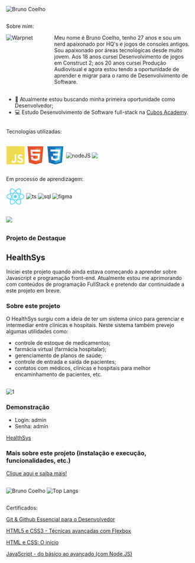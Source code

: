 ![Bruno Coelho](https://github.com/BMinority/BMinority/assets/112569417/dcc6471f-70a3-43e3-8c28-1f2e8ad1fde9)

##

Sobre mim:

<img align="left" height="130px" width="130px" alt="Warpnet" src="https://media.giphy.com/media/SqBjjnQwMicwGRoIHA/giphy.gif"/>

<p>Meu nome é Bruno Coelho, tenho 27 anos e sou um nerd apaixonado por HQ's e jogos de consoles antigos. Sou apaixonado por áreas tecnológicas desde muito jovem. Aos 18 anos cursei Desenvolvimento de jogos em Construct 2; aos 20 anos cursei Produção Audiovisual e agora estou tendo a oportunidade de aprender e migrar para o ramo de Desenvolvimento de Software.</p>

##

- 🔭 Atualmente estou buscando minha primeira oportunidade como Desenvolvedor;
- 💻 Estudo Desenvolvimento de Software full-stack na [Cubos Academy](https://cubos.academy/).

##

Tecnologias utilizadas:

<div style="display: inline_block"><br>
  <img align="center" alt="Rafa-Js" height="50" width="50" src="https://raw.githubusercontent.com/devicons/devicon/master/icons/javascript/javascript-plain.svg">
  <img align="center" alt="Rafa-HTML" height="50" width="50" src="https://raw.githubusercontent.com/devicons/devicon/master/icons/html5/html5-original.svg">
  <img align="center" alt="Rafa-CSS" height="50" width="50" src="https://raw.githubusercontent.com/devicons/devicon/master/icons/css3/css3-original.svg">
  <img align="center" alt="nodeJS" height="50" width="50" src="https://cdn.jsdelivr.net/gh/devicons/devicon/icons/nodejs/nodejs-original.svg" />
  <img align="center" height="50" src="https://cdn.jsdelivr.net/gh/devicons/devicon@latest/icons/git/git-plain.svg" />
</div>

  ##

Em processo de aprendizagem:
<div>
  <img align="center" alt="Rafa-React" height="50" width="50" src="https://raw.githubusercontent.com/devicons/devicon/master/icons/react/react-original.svg">
  <img align="center" alt="ts" height="50" width="50" src="https://cdn.jsdelivr.net/gh/devicons/devicon@latest/icons/typescript/typescript-original.svg" />
  <img align="center" alt="sql" height="50" width="50" src="https://cdn.jsdelivr.net/gh/devicons/devicon@latest/icons/postgresql/postgresql-original.svg" />
  <img align="center" alt="figma" height="50" width="50" src="https://cdn.jsdelivr.net/gh/devicons/devicon@latest/icons/figma/figma-original.svg" />
</div>

  ##
 
<div> 
  <a href="https://www.linkedin.com/in/dev-bcoelho" target="_blank"><img src="https://img.shields.io/badge/-LinkedIn-%230077B5?style=for-the-badge&logo=linkedin&logoColor=white" target="_blank"></a>  
</div>

  ##

  ### Projeto de Destaque
  ## HealthSys
  Iniciei este projeto quando ainda estava começando a aprender sobre Javascript e programação front-end. Atualmente estou me aprimorando com conteúdos de programação FullStack e pretendo dar continuidade a este projeto em breve.

  ### Sobre este projeto
  O HealthSys surgiu com a ideia de ter um sistema único para gerenciar e intermediar entre clínicas e hospitais. Neste sistema também prevejo algumas utilidades como:
  - controle de estoque de medicamentos;
  - farmácia virtual (farmácia hospitalar);
  - gerenciamento de planos de saúde;
  - controle de entrada e saída de pacientes;
  - contatos com médicos, clínicas e hospitais para melhor encaminhamento de pacientes, etc.

  ##
  
![1](https://github.com/BMinority/BMinority/assets/112569417/e4109a39-a3c3-4ae5-9882-877d9533d138)

### Demonstração
- Login: admin
- Senha: admin

[HealthSys](https://bminority.github.io/HealthSys/)

### Mais sobre este projeto (instalação e execução, funcionalidades, etc.)
[Clique aqui e saiba mais!](https://github.com/BMinority/HealthSys)
  
  ##

  <img src="https://github-readme-stats.vercel.app/api?username=BMinority&show_icons=true&theme=radical" alt="Bruno Coelho" style="height:10em;"> <img src="https://github-readme-stats.vercel.app/api/top-langs/?username=BMinority&layout=compact&theme=radical" alt="Top Langs" style="height:10em;">
  
  ##

Certificados:

[Git & Github Essencial para o Desenvolvedor](https://www.udemy.com/certificate/UC-a4acea8e-c6cd-4a16-88ff-5e81bf05bd36/)

[HTML5 e CSS3 - Técnicas avançadas com Flexbox](https://www.udemy.com/certificate/UC-72bd94bc-b1c6-4e9a-9b9f-42e35d9bac5a/)

[HTML e CSS: O início](https://www.udemy.com/certificate/UC-4b356421-bba5-4663-9038-afa22b4df7d6/)

[JavaScript - do básico ao avançado (com Node.JS)](https://www.udemy.com/certificate/UC-761b707d-11e3-4dc2-b309-2f32611a0e78/)


